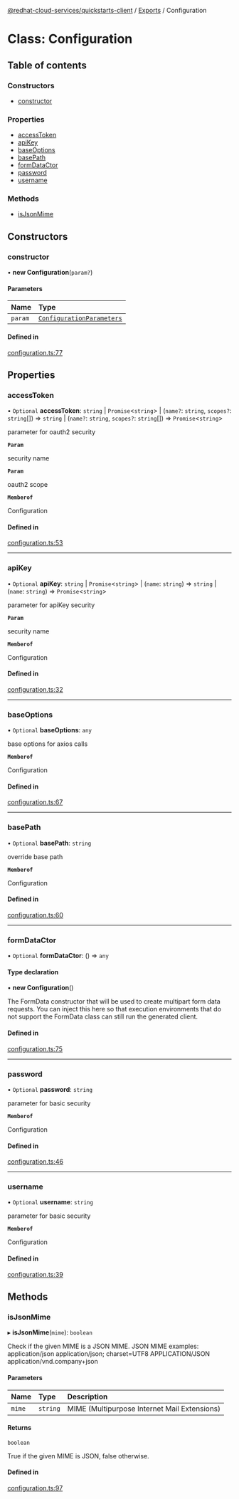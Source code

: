 [@redhat-cloud-services/quickstarts-client](../README.md) / [Exports](../modules.md) / Configuration

# Class: Configuration

## Table of contents

### Constructors

- [constructor](Configuration.md#constructor)

### Properties

- [accessToken](Configuration.md#accesstoken)
- [apiKey](Configuration.md#apikey)
- [baseOptions](Configuration.md#baseoptions)
- [basePath](Configuration.md#basepath)
- [formDataCtor](Configuration.md#formdatactor)
- [password](Configuration.md#password)
- [username](Configuration.md#username)

### Methods

- [isJsonMime](Configuration.md#isjsonmime)

## Constructors

### constructor

• **new Configuration**(`param?`)

#### Parameters

| Name | Type |
| :------ | :------ |
| `param` | [`ConfigurationParameters`](../interfaces/ConfigurationParameters.md) |

#### Defined in

[configuration.ts:77](https://github.com/RedHatInsights/javascript-clients/blob/master/packages/quickstarts/configuration.ts#L77)

## Properties

### accessToken

• `Optional` **accessToken**: `string` \| `Promise`<`string`\> \| (`name?`: `string`, `scopes?`: `string`[]) => `string` \| (`name?`: `string`, `scopes?`: `string`[]) => `Promise`<`string`\>

parameter for oauth2 security

**`Param`**

security name

**`Param`**

oauth2 scope

**`Memberof`**

Configuration

#### Defined in

[configuration.ts:53](https://github.com/RedHatInsights/javascript-clients/blob/master/packages/quickstarts/configuration.ts#L53)

___

### apiKey

• `Optional` **apiKey**: `string` \| `Promise`<`string`\> \| (`name`: `string`) => `string` \| (`name`: `string`) => `Promise`<`string`\>

parameter for apiKey security

**`Param`**

security name

**`Memberof`**

Configuration

#### Defined in

[configuration.ts:32](https://github.com/RedHatInsights/javascript-clients/blob/master/packages/quickstarts/configuration.ts#L32)

___

### baseOptions

• `Optional` **baseOptions**: `any`

base options for axios calls

**`Memberof`**

Configuration

#### Defined in

[configuration.ts:67](https://github.com/RedHatInsights/javascript-clients/blob/master/packages/quickstarts/configuration.ts#L67)

___

### basePath

• `Optional` **basePath**: `string`

override base path

**`Memberof`**

Configuration

#### Defined in

[configuration.ts:60](https://github.com/RedHatInsights/javascript-clients/blob/master/packages/quickstarts/configuration.ts#L60)

___

### formDataCtor

• `Optional` **formDataCtor**: () => `any`

#### Type declaration

• **new Configuration**()

The FormData constructor that will be used to create multipart form data
requests. You can inject this here so that execution environments that
do not support the FormData class can still run the generated client.

#### Defined in

[configuration.ts:75](https://github.com/RedHatInsights/javascript-clients/blob/master/packages/quickstarts/configuration.ts#L75)

___

### password

• `Optional` **password**: `string`

parameter for basic security

**`Memberof`**

Configuration

#### Defined in

[configuration.ts:46](https://github.com/RedHatInsights/javascript-clients/blob/master/packages/quickstarts/configuration.ts#L46)

___

### username

• `Optional` **username**: `string`

parameter for basic security

**`Memberof`**

Configuration

#### Defined in

[configuration.ts:39](https://github.com/RedHatInsights/javascript-clients/blob/master/packages/quickstarts/configuration.ts#L39)

## Methods

### isJsonMime

▸ **isJsonMime**(`mime`): `boolean`

Check if the given MIME is a JSON MIME.
JSON MIME examples:
  application/json
  application/json; charset=UTF8
  APPLICATION/JSON
  application/vnd.company+json

#### Parameters

| Name | Type | Description |
| :------ | :------ | :------ |
| `mime` | `string` | MIME (Multipurpose Internet Mail Extensions) |

#### Returns

`boolean`

True if the given MIME is JSON, false otherwise.

#### Defined in

[configuration.ts:97](https://github.com/RedHatInsights/javascript-clients/blob/master/packages/quickstarts/configuration.ts#L97)

